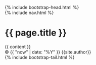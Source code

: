 <!doctype html>
<html lang="en">
  <head>
    <meta charset="utf-8">
    {% include bootstrap-head.html %}
    <title>{{ page.title }}</title>
    
  </head>
  <body>
    <div class="container page-header">
      {% include nav.html %}
    </div>
    <h1>{{ page.title }}</h1>
    <div class="container page-content">
      {{ content }}
    </div>
    <div class="container page-footer">
    <footer>
      &copy; {{ "now" | date: "%Y" }} {{site.author}}
    </footer>
    </div>
    {% include bootstrap-tail.html %}
  </body>
</html>